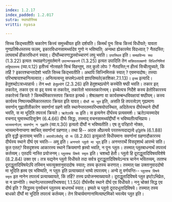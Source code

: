 ```yaml
---
index: 1.2.17
index_padded: 1.2.017
sutra: स्थाघ्वोरिच्च
vritti: nyasa

---
```

सिच्च किद्भवतीति चकारेण कित्त्वं समुच्चीयत इति दर्शयति। किमर्थं पुनः सिचः कित्त्वं विधीयते; यावता गुणप्रतिषेधस्तस्य फलम्, इकारविधानसामर्थ्यादेव गुणो न भविष्यति; अन्यथा ह्येकारमेव विदध्यात् ? नैतदस्ति; लाघवार्थं हीकारविधानं स्यात्। दीर्घोच्चारणाद्ध्रस्वोच्चारणं लघु भवति। `उपास्थित` इति। `समप्रविभ्यः स्थः` (1.3.22) इत्यतः स्थग्रहणेऽनुवर्तमाने `उपान्मन्त्रकरणे` (1.3.25) इत्यत उपादिति तेन `सन्निपातलक्षणो विधिरनिमित्तं तद्विघातस्य` (व्या.प.12) इतीत्त्वं नोत्सहते सिचं विहन्तुम्, तत् कुतो लोपः ? नैतदस्ति;न हीत्त्वं सिचीत्युच्यते, किं तर्हि ? इकारश्चान्तादेशो भवति सिच्च किद्भवतीति। अथापि सिज्निमित्तकं स्यात् ? एवमप्यदोषः; तस्याः परिभाषायाश्चानित्यत्वात्। अनित्यत्वन्तु सप्तमेऽध्याये ज्ञापयिष्यते(काशिका.7.1.13)।
`इच्च` इत्यादि। हेतुशब्दोऽत्राध्याहार्यः। तेन `षष्ठी हेतुप्रयोगे` (2.3.26) इति हेतुशब्दप्रयोगे कस्येति षष्ठी भवति। तकार इत् तकारेत्, तकार एव वा इद् यस्य स तकारेत्, तकारेतो भावस्तकारेत्त्वम्। इच्चेत्यत्र निर्देशे कस्य हेतोरिकारस्य तकारेत्त्वं क्रियते ? किमर्थमिकारस्तपरः क्रियत इत्यर्थः। शेषलक्षणा वा कार्यसम्बन्धविवक्षायां षष्ठीयम्। कस्य कार्यस्य निष्पत्त्यर्थमिकारस्तपरः क्रियत इति यावत्।
`दीर्घो मा भूत` इति, असति हि तपरत्वेऽण् गृह्यमाणः सवर्णान् गृह्णातीतीकारेण सवर्णानां ग्रहणे सति स्थानेन्तरतमपरिभाषयोपास्थित, अदितेत्यत्र दीर्घस्थाने दीर्घो भवति, स मा भूदिति तपरत्वं क्रियते।
`ऋतेऽपबि सः` इति। स इत्यनेन दीर्घस्य प्रत्यवमर्शः। ऋतेऽप्यस्मादेव वचनाद् घुमास्थादिसूत्रेण (6.4.66) दीर्घः सिद्धः, तस्माद् वचनसामर्थ्याद्दीर्घो न भविष्यतीत्यभिप्रायः। `भाव्यमानोऽण् सवर्णान् न गृह्णाति` (व्या.प.30) इत्यतो दीर्घो न भविष्यतीति। एष तु परिहारो नोक्तः, भाव्यमानेनाप्यणा क्वचित् सवर्णानां ग्रहणात्। तथा हि-- अदस औप्रत्यये परतस्त्यदाद्यत्वे `वृद्धिरेचि` (6.1.88) इति वृद्धौ कृतायाम् भवति। `अदसोऽसेर्दादु दो मः` (8.2.80) इत्युकारो विधीयमानः सवर्णानां ग्रहणादौकारस्य दीर्घस्य स्थाने दीर्घ एव भवति-- अमू इति।
`अनन्तरे प्लुतो मा भूत्` इति। अनन्तरार्थे विसदृशार्थ आरम्भे सति।कुत एतत्? विसदृशस्य आकारस्य स्थाने क्रियमाणो ह्रस्वो भवति, न पुनः प्लुतः। तस्मात् प्लुतबाधनार्थं तपरत्वं कर्तव्यम्। एतदपि नास्ति प्रयोजनम्। `प्लुतश्च विषये स्मृतः` इति। चशब्दो हेतौ। प्लुतो हि दूराद्धूतादिविषयविशेषे (8.2.84) उक्त एव। तत्र यद्यनेन प्लुतो विधीयते तदा सर्वत्र दूराद्धूतादिविषयेऽन्यत्र चानेन भवितव्यम्, ततश्च दूराद्धूतादिविषयेऽपि तस्मिन् भवत्युक्तानुवाददोषः स्यात्; तस्य कृतस्य करणात्। तस्मात् पक्ष उक्तानुवाददोषो मा भूदिति ह्रस्व एव भविष्यति, न प्लुतः इति प्रत्याख्यातं भाष्ये तपरत्वम्।
अन्ये तु वर्णयन्ति-- `प्लुतश्च विषये स्मृतः` इत नानेन तपरत्वं प्रत्याख्यायते, किं तर्हि? तस्य प्रयोजनमाख्यायते। दूराद्धूतादिविषये प्लुत इष्टोऽभिप्रेतः, स न प्राप्नोति। स्थानेऽन्तरतमपरिभाषया( 1.1.50) दीर्घस्यैव स्थाने दीर्घ एव विधीयते। ननु चोक्तं सिद्ध एव दीर्घ इति ? सिद्धस्य पुनर्वचनं प्लुतस्य बाधनार्थं स्यात्। इष्यते च प्लुतो दूरादधूतादिविषये। तस्मात् तस्य बाधको दीर्घो मा भूदिति तपरत्वं कर्तव्यम्। तेन विचार्यमाणानामित्याष्टमिको भवत्येव प्लुत इति।